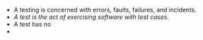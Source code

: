 - A testing is concerned with errors, faults, failures, and incidents.
- *A test is the act of exercising software with test cases.*
- A test has no
- 